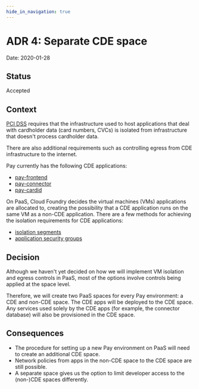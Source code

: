 ```yaml
---
hide_in_navigation: true
---
```


# ADR 4: Separate CDE space

Date: 2020-01-28

## Status

Accepted

## Context

[PCI DSS][pci] requires that the infrastructure used to host applications that
deal with cardholder data (card numbers, CVCs) is isolated from infrastructure
that doesn't process cardholder data.

There are also additional requirements such as controlling egress from CDE
infrastructure to the internet.

Pay currently has the following CDE applications:

- [pay-frontend](https://github.com/alphagov/pay-frontend)
- [pay-connector](https://github.com/alphagov/pay-connector)
- [pay-cardid](https://github.com/alphagov/pay-cardid)

On PaaS, Cloud Foundry decides the virtual machines (VMs) applications are
allocated to, creating the possibility that a CDE application runs on the same
VM as a non-CDE application. There are a few methods for achieving the
isolation requirements for CDE applications:

- [isolation segments](https://docs.cloudfoundry.org/adminguide/isolation-segment-index.html)
- [application security groups](https://docs.cloudfoundry.org/concepts/asg.html)

## Decision

Although we haven't yet decided on how we will implement VM isolation and
egress controls in PaaS, most of the options involve controls being applied at
the space level.

Therefore, we will create two PaaS spaces for every Pay environment: a CDE and
non-CDE space. The CDE apps will be deployed to the CDE space. Any services
used solely by the CDE apps (for example, the connector database) will also be
provisioned in the CDE space.

## Consequences

- The procedure for setting up a new Pay environment on PaaS will need to create
  an additional CDE space.
- Network policies from apps in the non-CDE space to the CDE space are still
  possible.
- A separate space gives us the option to limit developer access to the
  (non-)CDE spaces differently.

[pci]: https://en.wikipedia.org/wiki/Payment_Card_Industry_Data_Security_Standard
